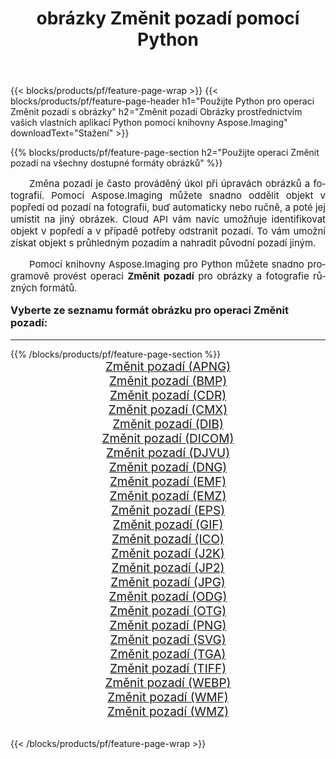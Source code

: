 ﻿---
title: obrázky Změnit pozadí pomocí Python 
weight: 3920
url: /cs/python-net/change-background/ 
lang: cs
langdirlevel: 2
locales: zh-hans,ja,it,ru,de,es,fr,nl,id,lt,pl,pt,vi,tr,ko,zh-hant,ar,hi,th,sv,cs,uk,he
description: Použití knihovny Aspose.Imaging na obrázky a fotografie Změnit pozadí pomocí vašich vlastních aplikací Python a serverových API.
---

{{< blocks/products/pf/feature-page-wrap >}}
{{< blocks/products/pf/feature-page-header h1="Použijte Python pro operaci Změnit pozadí s obrázky" h2="Změnit pozadí Obrázky prostřednictvím vašich vlastních aplikací Python pomocí knihovny Aspose.Imaging" downloadText="Stažení" >}}


{{% blocks/products/pf/feature-page-section  h2="Použijte operaci Změnit pozadí na všechny dostupné formáty obrázků" %}}
<p align="justify" style="text-indent:2em;font-size:15px;">
Změna pozadí je často prováděný úkol při úpravách obrázků a fotografií. Pomocí Aspose.Imaging můžete snadno oddělit objekt v popředí od pozadí na fotografii, buď automaticky nebo ručně, a poté jej umístit na jiný obrázek. Cloud API vám navíc umožňuje identifikovat objekt v popředí a v případě potřeby odstranit pozadí. To vám umožní získat objekt s průhledným pozadím a nahradit původní pozadí jiným.
</p>
<p align="justify" style="text-indent:2em;font-size:15px;">
Pomocí knihovny Aspose.Imaging pro Python můžete snadno programově provést operaci <b>Změnit pozadí</b> pro obrázky a fotografie různých formátů.
</p>
<h3 style="margin-top:16px;">
Vyberte ze seznamu formát obrázku pro operaci Změnit pozadí:
</h3>
<hr/>
{{% /blocks/products/pf/feature-page-section %}}
<div class="container-fluid productfamilypage bg-gray">
    <div class="convertypes bg-gray agp-content section">
        <div class="container">
		<div class="row other-converters" style="gap: 10px;font-size: 19px;text-align:center;">
		    <div class='col-md-3 other-converter remove-lp remove-rp'><a href="/imaging/cs/python-net/change-background/apng/" style="padding:15px;">Změnit pozadí (APNG)</a></div><div class='col-md-3 other-converter remove-lp remove-rp'><a href="/imaging/cs/python-net/change-background/bmp/" style="padding:15px;">Změnit pozadí (BMP)</a></div><div class='col-md-3 other-converter remove-lp remove-rp'><a href="/imaging/cs/python-net/change-background/cdr/" style="padding:15px;">Změnit pozadí (CDR)</a></div><div class='col-md-3 other-converter remove-lp remove-rp'><a href="/imaging/cs/python-net/change-background/cmx/" style="padding:15px;">Změnit pozadí (CMX)</a></div><div class='col-md-3 other-converter remove-lp remove-rp'><a href="/imaging/cs/python-net/change-background/dib/" style="padding:15px;">Změnit pozadí (DIB)</a></div><div class='col-md-3 other-converter remove-lp remove-rp'><a href="/imaging/cs/python-net/change-background/dicom/" style="padding:15px;">Změnit pozadí (DICOM)</a></div><div class='col-md-3 other-converter remove-lp remove-rp'><a href="/imaging/cs/python-net/change-background/djvu/" style="padding:15px;">Změnit pozadí (DJVU)</a></div><div class='col-md-3 other-converter remove-lp remove-rp'><a href="/imaging/cs/python-net/change-background/dng/" style="padding:15px;">Změnit pozadí (DNG)</a></div><div class='col-md-3 other-converter remove-lp remove-rp'><a href="/imaging/cs/python-net/change-background/emf/" style="padding:15px;">Změnit pozadí (EMF)</a></div><div class='col-md-3 other-converter remove-lp remove-rp'><a href="/imaging/cs/python-net/change-background/emz/" style="padding:15px;">Změnit pozadí (EMZ)</a></div><div class='col-md-3 other-converter remove-lp remove-rp'><a href="/imaging/cs/python-net/change-background/eps/" style="padding:15px;">Změnit pozadí (EPS)</a></div><div class='col-md-3 other-converter remove-lp remove-rp'><a href="/imaging/cs/python-net/change-background/gif/" style="padding:15px;">Změnit pozadí (GIF)</a></div><div class='col-md-3 other-converter remove-lp remove-rp'><a href="/imaging/cs/python-net/change-background/ico/" style="padding:15px;">Změnit pozadí (ICO)</a></div><div class='col-md-3 other-converter remove-lp remove-rp'><a href="/imaging/cs/python-net/change-background/j2k/" style="padding:15px;">Změnit pozadí (J2K)</a></div><div class='col-md-3 other-converter remove-lp remove-rp'><a href="/imaging/cs/python-net/change-background/jp2/" style="padding:15px;">Změnit pozadí (JP2)</a></div><div class='col-md-3 other-converter remove-lp remove-rp'><a href="/imaging/cs/python-net/change-background/jpg/" style="padding:15px;">Změnit pozadí (JPG)</a></div><div class='col-md-3 other-converter remove-lp remove-rp'><a href="/imaging/cs/python-net/change-background/odg/" style="padding:15px;">Změnit pozadí (ODG)</a></div><div class='col-md-3 other-converter remove-lp remove-rp'><a href="/imaging/cs/python-net/change-background/otg/" style="padding:15px;">Změnit pozadí (OTG)</a></div><div class='col-md-3 other-converter remove-lp remove-rp'><a href="/imaging/cs/python-net/change-background/png/" style="padding:15px;">Změnit pozadí (PNG)</a></div><div class='col-md-3 other-converter remove-lp remove-rp'><a href="/imaging/cs/python-net/change-background/svg/" style="padding:15px;">Změnit pozadí (SVG)</a></div><div class='col-md-3 other-converter remove-lp remove-rp'><a href="/imaging/cs/python-net/change-background/tga/" style="padding:15px;">Změnit pozadí (TGA)</a></div><div class='col-md-3 other-converter remove-lp remove-rp'><a href="/imaging/cs/python-net/change-background/tiff/" style="padding:15px;">Změnit pozadí (TIFF)</a></div><div class='col-md-3 other-converter remove-lp remove-rp'><a href="/imaging/cs/python-net/change-background/webp/" style="padding:15px;">Změnit pozadí (WEBP)</a></div><div class='col-md-3 other-converter remove-lp remove-rp'><a href="/imaging/cs/python-net/change-background/wmf/" style="padding:15px;">Změnit pozadí (WMF)</a></div><div class='col-md-3 other-converter remove-lp remove-rp'><a href="/imaging/cs/python-net/change-background/wmz/" style="padding:15px;">Změnit pozadí (WMZ)</a></div>
                </div>
        </div>
    </div>
</div>
<br/>

{{< /blocks/products/pf/feature-page-wrap >}}
